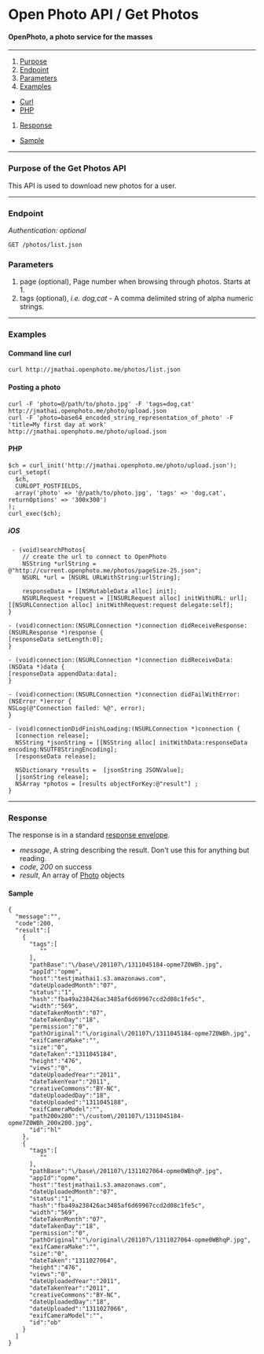Open Photo API / Get Photos
=======================
#### OpenPhoto, a photo service for the masses

----------------------------------------

1. [Purpose][purpose]
1. [Endpoint][endpoint]
1. [Parameters][parameters]
1. [Examples][examples]
  * [Curl][example-curl]
  * [PHP][example-php]
1. [Response][response]
  * [Sample][sample]

----------------------------------------

<a name="purpose"></a>
### Purpose of the Get Photos API

This API is used to download new photos for a user.

----------------------------------------

<a name="endpoint"></a>
### Endpoint

_Authentication: optional_

    GET /photos/list.json

<a name="parameters"></a>
### Parameters

1.  page (optional), Page number when browsing through photos. Starts at 1.
1.  tags (optional), _i.e. dog,cat_ - A comma delimited string of alpha numeric strings.

----------------------------------------

<a name="examples"></a>
### Examples

<a name="example-curl"></a>
#### Command line curl

    curl http://jmathai.openphoto.me/photos/list.json

#### Posting a photo

    curl -F 'photo=@/path/to/photo.jpg' -F 'tags=dog,cat' http://jmathai.openphoto.me/photo/upload.json
    curl -F 'photo=base64_encoded_string_representation_of_photo' -F 'title=My first day at work' http://jmathai.openphoto.me/photo/upload.json

<a name="example-php"></a>
#### PHP

    $ch = curl_init('http://jmathai.openphoto.me/photo/upload.json');
    curl_setopt(
      $ch, 
      CURLOPT_POSTFIELDS, 
      array('photo' => '@/path/to/photo.jpg', 'tags' => 'dog,cat', returnOptions' => '300x300')
    );
    curl_exec($ch);

##### iOS

     - (void)searchPhotos{  
        // create the url to connect to OpenPhoto
        NSString *urlString = @"http://current.openphoto.me/photos/pageSize-25.json";
        NSURL *url = [NSURL URLWithString:urlString];
    
        responseData = [[NSMutableData alloc] init];
        NSURLRequest *request = [[NSURLRequest alloc] initWithURL: url];
	[[NSURLConnection alloc] initWithRequest:request delegate:self];  
    }

    - (void)connection:(NSURLConnection *)connection didReceiveResponse:(NSURLResponse *)response {
	[responseData setLength:0];
    }

    - (void)connection:(NSURLConnection *)connection didReceiveData:(NSData *)data {
	[responseData appendData:data];
    }

    - (void)connection:(NSURLConnection *)connection didFailWithError:(NSError *)error {
	NSLog(@"Connection failed: %@", error);
    }

    - (void)connectionDidFinishLoading:(NSURLConnection *)connection {
      [connection release];
      NSString *jsonString = [[NSString alloc] initWithData:responseData encoding:NSUTF8StringEncoding];
      [responseData release];
    
      NSDictionary *results =  [jsonString JSONValue];
      [jsonString release];
      NSArray *photos = [results objectForKey:@"result"] ;
    }
----------------------------------------

<a name="response"></a>
### Response

The response is in a standard [response envelope][Envelope].

* _message_, A string describing the result. Don't use this for anything but reading.
* _code_, _200_ on success
* _result_, An array of [Photo][Photo] objects

<a name="sample"></a>
#### Sample

    {
      "message":"",
      "code":200,
      "result":[
        {
          "tags":[
             ""
          ],
          "pathBase":"\/base\/201107\/1311045184-opme7Z0WBh.jpg",
          "appId":"opme",
          "host":"testjmathai1.s3.amazonaws.com",
          "dateUploadedMonth":"07",
          "status":"1",
          "hash":"fba49a238426ac3485af6d69967ccd2d08c1fe5c",
          "width":"569",
          "dateTakenMonth":"07",
          "dateTakenDay":"18",
          "permission":"0",
          "pathOriginal":"\/original\/201107\/1311045184-opme7Z0WBh.jpg",
          "exifCameraMake":"",
          "size":"0",
          "dateTaken":"1311045184",
          "height":"476",
          "views":"0",
          "dateUploadedYear":"2011",
          "dateTakenYear":"2011",
          "creativeCommons":"BY-NC",
          "dateUploadedDay":"18",
          "dateUploaded":"1311045188",
          "exifCameraModel":"",
          "path200x200":"\/custom\/201107\/1311045184-opme7Z0WBh_200x200.jpg",
          "id":"hl"
        },
        {
          "tags":[
             ""
          ],
          "pathBase":"\/base\/201107\/1311027064-opme0WBhqP.jpg",
          "appId":"opme",
          "host":"testjmathai1.s3.amazonaws.com",
          "dateUploadedMonth":"07",
          "status":"1",
          "hash":"fba49a238426ac3485af6d69967ccd2d08c1fe5c",
          "width":"569",
          "dateTakenMonth":"07",
          "dateTakenDay":"18",
          "permission":"0",
          "pathOriginal":"\/original\/201107\/1311027064-opme0WBhqP.jpg",
          "exifCameraMake":"",
          "size":"0",
          "dateTaken":"1311027064",
          "height":"476",
          "views":"0",
          "dateUploadedYear":"2011",
          "dateTakenYear":"2011",
          "creativeCommons":"BY-NC",
          "dateUploadedDay":"18",
          "dateUploaded":"1311027066",
          "exifCameraModel":"",
          "id":"ob"
        }
      ]
    }

[Envelope]: api/Envelope.markdown
[Photo]: https://github.com/openphoto/frontend/blob/master/documentation/schemas/Photo.markdown
[purpose]: #purpose
[endpoint]: #endpoint
[parameters]: #parameters
[examples]: #examples
[example-curl]: #example-curl
[example-php]: #example-php
[response]: #response
[sample]: #sample